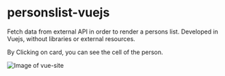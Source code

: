 # personslist-vuejs

Fetch data from external API in order to render a persons list. Developed in Vuejs, without libraries or external resources.


By Clicking on card, you can see the cell of the person.

![Image of vue-site](https://res.cloudinary.com/dtwqtpteb/image/upload/v1602854048/xsm4trqydchtundwiniq.png)
